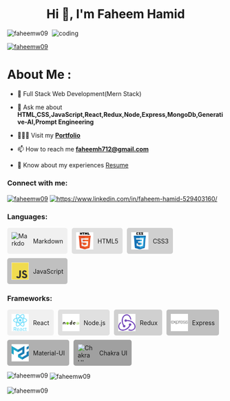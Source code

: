 
<h1 align="center">Hi 👋, I'm Faheem Hamid</h1>

<img  align="right" alt="coding" width="400"  src="https://miro.medium.com/v2/format:jpg/resize:fill:80:56/0*7Q3yvSIv_t0ioJ-Z.gif"/>
<p align="left"> <img src="https://komarev.com/ghpvc/?username=faheemw09&label=Profile%20views&color=0e75b6&style=flat" alt="faheemw09" /> </p>

<p align="left"> <a href="https://twitter.com/faheemw09" target="blank"><img src="https://img.shields.io/twitter/follow/faheemw09?logo=twitter&style=for-the-badge" alt="faheemw09" /></a> </p>
<h1 align="left">About Me :</h1>

- 🌱 Full Stack Web Development(Mern Stack)

- 💬 Ask me about **HTML,CSS,JavaScript,React,Redux,Node,Express,MongoDb,Generative-AI,Prompt Engineering**
- 👨🏻‍🎓 Visit my **[Portfolio](https://faheemw09.github.io/)**
- 📫 How to reach me **faheemh712@gmail.com**

- 📄 Know about my experiences [Resume](https://drive.google.com/file/d/1ihWJLdfAhODOpOPCC5PEIz-KZ9UQvHSF/view?usp=sharing)

<h3 align="left">Connect with me:</h3>
<p align="left">
<a href="https://twitter.com/faheemw09" target="blank"><img align="center" src="https://raw.githubusercontent.com/rahuldkjain/github-profile-readme-generator/master/src/images/icons/Social/twitter.svg" alt="faheemw09" height="30" width="40" /></a>
<a href="https://linkedin.com/in/https://www.linkedin.com/in/faheem-hamid-529403160/" target="blank"><img align="center" src="https://raw.githubusercontent.com/rahuldkjain/github-profile-readme-generator/master/src/images/icons/Social/linked-in-alt.svg" alt="https://www.linkedin.com/in/faheem-hamid-529403160/" height="30" width="40" /></a>
</p>

<h3 align="left">Languages:</h3>
<div align="left" style="display: flex; flex-wrap: wrap; gap: 10px;">
  <div style="background-color: #f0f0f0; padding: 10px; border-radius: 5px; display: flex; align-items: center;">
    <img src="https://upload.wikimedia.org/wikipedia/commons/4/48/Markdown-mark.svg" alt="Markdown" width="40" height="40" style="margin-right: 10px;">
    <span>Markdown</span>
  </div>
  <div style="background-color: #e0e0e0; padding: 10px; border-radius: 5px; display: flex; align-items: center;">
    <img src="https://raw.githubusercontent.com/devicons/devicon/master/icons/html5/html5-original-wordmark.svg" alt="HTML5" width="40" height="40" style="margin-right: 10px;">
    <span>HTML5</span>
  </div>
  <div style="background-color: #d0d0d0; padding: 10px; border-radius: 5px; display: flex; align-items: center;">
    <img src="https://raw.githubusercontent.com/devicons/devicon/master/icons/css3/css3-original-wordmark.svg" alt="CSS3" width="40" height="40" style="margin-right: 10px;">
    <span>CSS3</span>
  </div>
  <div style="background-color: #c0c0c0; padding: 10px; border-radius: 5px; display: flex; align-items: center;">
    <img src="https://raw.githubusercontent.com/devicons/devicon/master/icons/javascript/javascript-original.svg" alt="JavaScript" width="40" height="40" style="margin-right: 10px;">
    <span>JavaScript</span>
  </div>
</div>

<h3 align="left">Frameworks:</h3>
<div align="left" style="display: flex; flex-wrap: wrap; gap: 10px;">
  <div style="background-color: #f0f0f0; padding: 10px; border-radius: 5px; display: flex; align-items: center;">
    <img src="https://raw.githubusercontent.com/devicons/devicon/master/icons/react/react-original-wordmark.svg" alt="React" width="40" height="40" style="margin-right: 10px;">
    <span>React</span>
  </div>
  <div style="background-color: #e0e0e0; padding: 10px; border-radius: 5px; display: flex; align-items: center;">
    <img src="https://raw.githubusercontent.com/devicons/devicon/master/icons/nodejs/nodejs-original-wordmark.svg" alt="Node.js" width="40" height="40" style="margin-right: 10px;">
    <span>Node.js</span>
  </div>
  <div style="background-color: #d0d0d0; padding: 10px; border-radius: 5px; display: flex; align-items: center;">
    <img src="https://raw.githubusercontent.com/devicons/devicon/master/icons/redux/redux-original.svg" alt="Redux" width="40" height="40" style="margin-right: 10px;">
    <span>Redux</span>
  </div>
  <div style="background-color: #c0c0c0; padding: 10px; border-radius: 5px; display: flex; align-items: center;">
    <img src="https://raw.githubusercontent.com/devicons/devicon/master/icons/express/express-original-wordmark.svg" alt="Express" width="40" height="40" style="margin-right: 10px;">
    <span>Express</span>
  </div>
  <div style="background-color: #b0b0b0; padding: 10px; border-radius: 5px; display: flex; align-items: center;">
    <img src="https://raw.githubusercontent.com/devicons/devicon/master/icons/materialui/materialui-original.svg" alt="Material-UI" width="40" height="40" style="margin-right: 10px;">
    <span>Material-UI</span>
  </div>
  <div style="background-color: #a0a0a0; padding: 10px; border-radius: 5px; display: flex; align-items: center;">
    <img src="https://www.chakra-ui.com/favicon.png" alt="Chakra UI" width="40" height="40" style="margin-right: 10px;">
    <span>Chakra UI</span>
  </div>
</div>



<p><img align="left" src="https://github-readme-stats.vercel.app/api/top-langs?username=faheemw09&show_icons=true&locale=en&layout=compact" alt="faheemw09" /></p>

<p>&nbsp;<img align="center" src="https://github-readme-stats.vercel.app/api?username=faheemw09&show_icons=true&locale=en" alt="faheemw09" /></p>

<p><img align="center" src="https://github-readme-streak-stats.herokuapp.com/?user=faheemw09&" alt="faheemw09" /></p>

